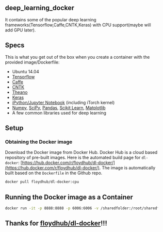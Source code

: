 ## deep_learning_docker
It contains some of the popular deep learning frameworks(Tensorflow,Caffe,CNTK,Keras) with CPU support(maybe will add GPU later).

## Specs
This is what you get out of the box when you create a container with the provided image/Dockerfile:
* Ubuntu 14.04
* [Tensorflow](https://www.tensorflow.org/)
* [Caffe](http://caffe.berkeleyvision.org/)
* [CNTK](http://cntk.codeplex.com/)
* [Theano](http://deeplearning.net/software/theano/)
* [Keras](http://keras.io/)
* [iPython/Jupyter Notebook](http://jupyter.org/) (including iTorch kernel)
* [Numpy](http://www.numpy.org/), [SciPy](https://www.scipy.org/), [Pandas](http://pandas.pydata.org/), [Scikit Learn](http://scikit-learn.org/), [Matplotlib](http://matplotlib.org/)
* A few common libraries used for deep learning

## Setup
### Obtaining the Docker image
Download the Docker image from Docker Hub. Docker Hub is a cloud based repository of pre-built images. Here is the automated build page for `dl-docker`: [https://hub.docker.com/r/floydhub/dl-docker/](https://hub.docker.com/r/floydhub/dl-docker/). The image is automatically built based on the `Dockerfile` in the Github repo.
```bash
docker pull floydhub/dl-docker:cpu
```
## Running the Docker image as a Container
```bash
docker run -it -p 8888:8888 -p 6006:6006 -v /sharedfolder:/root/sharedfolder floydhub/dl-docker:cpu bash
```

## **Thanks for [floydhub/dl-docker](https://github.com/floydhub/dl-docker)!!!**
